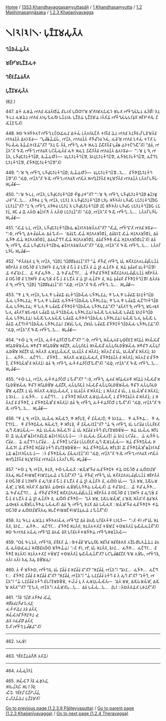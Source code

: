 
[Home](/) / [13S3 Khandhavaggasaṃyuttapāḷi](/tipitaka/13S3.md) / [1 Khandhasaṃyutta](/tipitaka/13S3/1.md) / [1.2 Majjhimapaṇṇāsaka](/tipitaka/13S3/1/1.2.md) / [1.2.3 Khajjanīyavagga](/tipitaka/13S3/1/1.2/1.2.3.md)

# 𑁧𑁇𑁨𑁇𑁩𑁇𑁧𑁦 𑀧𑀼𑀡𑁆𑀡𑀫𑀲𑀼𑀢𑁆𑀢

### 𑀔𑀦𑁆𑀥𑀲𑀁𑀬𑀼𑀢𑁆𑀢

### 𑀫𑀚𑁆𑀛𑀺𑀫𑀧𑀡𑁆𑀡𑀸𑀲𑀓

### 𑀔𑀚𑁆𑀚𑀦𑀻𑀬𑀯𑀕𑁆𑀕

### 𑀧𑀼𑀡𑁆𑀡𑀫𑀲𑀼𑀢𑁆𑀢

(82.)

447\. 𑀏𑀓𑀁 𑀲𑀫𑀬𑀁 𑀪𑀕𑀯𑀸 𑀲𑀸𑀯𑀢𑁆𑀣𑀺𑀬𑀁 𑀯𑀺𑀳𑀭𑀢𑀺 𑀧𑀼𑀩𑁆𑀩𑀸𑀭𑀸𑀫𑁂 𑀫𑀺𑀕𑀸𑀭𑀫𑀸𑀢𑀼𑀧𑀸𑀲𑀸𑀤𑁂 𑀫𑀳𑀢𑀸 𑀪𑀺𑀓𑁆𑀔𑀼𑀲𑀁𑀖𑁂𑀦 𑀲𑀤𑁆𑀥𑀺𑀁𑁇 𑀢𑁂𑀦 𑀔𑁄 𑀧𑀦 𑀲𑀫𑀬𑁂𑀦 𑀪𑀕𑀯𑀸 𑀢𑀤𑀳𑀼𑀧𑁄𑀲𑀣𑁂 𑀧𑀦𑁆𑀦𑀭𑀲𑁂 𑀧𑀼𑀡𑁆𑀡𑀸𑀬 𑀧𑀼𑀡𑁆𑀡𑀫𑀸𑀬 𑀭𑀢𑁆𑀢𑀺𑀬𑀸 𑀪𑀺𑀓𑁆𑀔𑀼𑀲𑀁𑀖𑀧𑀭𑀺𑀯𑀼𑀢𑁄 𑀅𑀚𑁆𑀛𑁄𑀓𑀸𑀲𑁂 𑀦𑀺𑀲𑀺𑀦𑁆𑀦𑁄 𑀳𑁄𑀢𑀺𑁇

448\. 𑀅𑀣 𑀔𑁄 𑀅𑀜𑁆𑀜𑀢𑀭𑁄 𑀪𑀺𑀓𑁆𑀔𑀼 𑀉𑀝𑁆𑀞𑀸𑀬𑀸𑀲𑀦𑀸 𑀏𑀓𑀁𑀲𑀁 𑀉𑀢𑁆𑀢𑀭𑀸𑀲𑀗𑁆𑀕𑀁 𑀓𑀭𑀺𑀢𑁆𑀯𑀸 𑀬𑁂𑀦 𑀪𑀕𑀯𑀸 𑀢𑁂𑀦𑀜𑁆𑀚𑀮𑀺𑀁 𑀧𑀡𑀸𑀫𑁂𑀢𑁆𑀯𑀸 𑀪𑀕𑀯𑀦𑁆𑀢𑀁 𑀏𑀢𑀤𑀯𑁄𑀘—  “𑀧𑀼𑀘𑁆𑀙𑁂𑀬𑁆𑀬𑀸𑀳𑀁, 𑀪𑀦𑁆𑀢𑁂, 𑀪𑀕𑀯𑀦𑁆𑀢𑀁 𑀓𑀺𑀜𑁆𑀘𑀺𑀤𑁂𑀯 𑀤𑁂𑀲𑀁, 𑀲𑀘𑁂 𑀫𑁂 𑀪𑀕𑀯𑀸 𑀑𑀓𑀸𑀲𑀁 𑀓𑀭𑁄𑀢𑀺 𑀧𑀜𑁆𑀳𑀲𑁆𑀲 𑀯𑁂𑀬𑁆𑀬𑀸𑀓𑀭𑀡𑀸𑀬𑀸”𑀢𑀺? “𑀢𑁂𑀦 𑀳𑀺 𑀢𑁆𑀯𑀁, 𑀪𑀺𑀓𑁆𑀔𑀼, 𑀲𑀓𑁂 𑀆𑀲𑀦𑁂 𑀦𑀺𑀲𑀻𑀤𑀺𑀢𑁆𑀯𑀸 𑀧𑀼𑀘𑁆𑀙 𑀬𑀤𑀸𑀓𑀗𑁆𑀔𑀲𑀻”𑀢𑀺𑁇 “𑀏𑀯𑀁, 𑀪𑀦𑁆𑀢𑁂”𑀢𑀺 𑀔𑁄 𑀲𑁄 𑀪𑀺𑀓𑁆𑀔𑀼 𑀪𑀕𑀯𑀢𑁄 𑀧𑀝𑀺𑀲𑁆𑀲𑀼𑀢𑁆𑀯𑀸 𑀲𑀓𑁂 𑀆𑀲𑀦𑁂 𑀦𑀺𑀲𑀻𑀤𑀺𑀢𑁆𑀯𑀸 𑀪𑀕𑀯𑀦𑁆𑀢𑀁 𑀏𑀢𑀤𑀯𑁄𑀘—  “𑀇𑀫𑁂 𑀦𑀼 𑀔𑁄, 𑀪𑀦𑁆𑀢𑁂, 𑀧𑀜𑁆𑀘𑀼𑀧𑀸𑀤𑀸𑀦𑀓𑁆𑀔𑀦𑁆𑀥𑀸, 𑀲𑁂𑀬𑁆𑀬𑀣𑀺𑀤𑀁—  𑀭𑀽𑀧𑀼𑀧𑀸𑀤𑀸𑀦𑀓𑁆𑀔𑀦𑁆𑀥𑁄, 𑀯𑁂𑀤𑀦𑀼𑀧𑀸𑀤𑀸𑀦𑀓𑁆𑀔𑀦𑁆𑀥𑁄, 𑀲𑀜𑁆𑀜𑀼𑀧𑀸𑀤𑀸𑀦𑀓𑁆𑀔𑀦𑁆𑀥𑁄, 𑀲𑀗𑁆𑀔𑀸𑀭𑀼𑀧𑀸𑀤𑀸𑀦𑀓𑁆𑀔𑀦𑁆𑀥𑁄, 𑀯𑀺𑀜𑁆𑀜𑀸𑀡𑀼𑀧𑀸𑀤𑀸𑀦𑀓𑁆𑀔𑀦𑁆𑀥𑁄”𑀢𑀺𑁇

449\. “𑀇𑀫𑁂 𑀔𑁄, 𑀪𑀺𑀓𑁆𑀔𑀼, 𑀧𑀜𑁆𑀘𑀼𑀧𑀸𑀤𑀸𑀦𑀓𑁆𑀔𑀦𑁆𑀥𑀸; 𑀲𑁂𑀬𑁆𑀬𑀣𑀺𑀤𑀁—  𑀭𑀽𑀧𑀼𑀧𑀸𑀤𑀸𑀦𑀓𑁆𑀔𑀦𑁆𑀥𑁄…𑀧𑁂…  𑀯𑀺𑀜𑁆𑀜𑀸𑀡𑀼𑀧𑀸𑀤𑀸𑀦𑀓𑁆𑀔𑀦𑁆𑀥𑁄”𑀢𑀺𑁇 “𑀲𑀸𑀥𑀼, 𑀪𑀦𑁆𑀢𑁂”𑀢𑀺 𑀔𑁄 𑀲𑁄 𑀪𑀺𑀓𑁆𑀔𑀼 𑀪𑀕𑀯𑀢𑁄 𑀪𑀸𑀲𑀺𑀢𑀁 𑀅𑀪𑀺𑀦𑀦𑁆𑀤𑀺𑀢𑁆𑀯𑀸 𑀅𑀦𑀼𑀫𑁄𑀤𑀺𑀢𑁆𑀯𑀸 𑀪𑀕𑀯𑀦𑁆𑀢𑀁 𑀉𑀢𑁆𑀢𑀭𑀺𑀁 𑀧𑀜𑁆𑀳𑀁 𑀅𑀧𑀼𑀘𑁆𑀙𑀺—

450\. “𑀇𑀫𑁂 𑀔𑁄 𑀧𑀦, 𑀪𑀦𑁆𑀢𑁂, 𑀧𑀜𑁆𑀘𑀼𑀧𑀸𑀤𑀸𑀦𑀓𑁆𑀔𑀦𑁆𑀥𑀸 𑀓𑀺𑀁𑀫𑀽𑀮𑀓𑀸”𑀢𑀺? “𑀇𑀫𑁂 𑀔𑁄, 𑀪𑀺𑀓𑁆𑀔𑀼, 𑀧𑀜𑁆𑀘𑀼𑀧𑀸𑀤𑀸𑀦𑀓𑁆𑀔𑀦𑁆𑀥𑀸 𑀙𑀦𑁆𑀤𑀫𑀽𑀮𑀓𑀸”𑀢𑀺…𑀧𑁂…  𑀢𑀜𑁆𑀜𑁂𑀯 𑀦𑀼 𑀔𑁄, 𑀪𑀦𑁆𑀢𑁂, 𑀉𑀧𑀸𑀤𑀸𑀦𑀁 𑀢𑁂 𑀧𑀜𑁆𑀘𑀼𑀧𑀸𑀤𑀸𑀦𑀓𑁆𑀔𑀦𑁆𑀥𑀸 𑀉𑀤𑀸𑀳𑀼 𑀅𑀜𑁆𑀜𑀢𑁆𑀭 𑀧𑀜𑁆𑀘𑀳𑀺 𑀉𑀧𑀸𑀤𑀸𑀦𑀓𑁆𑀔𑀦𑁆𑀥𑁂𑀳𑀺 𑀉𑀧𑀸𑀤𑀸𑀦𑀦𑁆”𑀢𑀺? “𑀦 𑀔𑁄, 𑀪𑀺𑀓𑁆𑀔𑀼, 𑀢𑀜𑁆𑀜𑁂𑀯 𑀉𑀧𑀸𑀤𑀸𑀦𑀁 𑀢𑁂 𑀧𑀜𑁆𑀘𑀼𑀧𑀸𑀤𑀸𑀦𑀓𑁆𑀔𑀦𑁆𑀥𑀸 𑀦𑀸𑀧𑀺 𑀅𑀜𑁆𑀜𑀢𑁆𑀭 𑀧𑀜𑁆𑀘𑀳𑀺 𑀉𑀧𑀸𑀤𑀸𑀦𑀓𑁆𑀔𑀦𑁆𑀥𑁂𑀳𑀺 𑀉𑀧𑀸𑀤𑀸𑀦𑀁, 𑀅𑀧𑀺 𑀘 𑀬𑁄 𑀢𑀢𑁆𑀣 𑀙𑀦𑁆𑀤𑀭𑀸𑀕𑁄 𑀢𑀁 𑀢𑀢𑁆𑀣 𑀉𑀧𑀸𑀤𑀸𑀦𑀦𑁆”𑀢𑀺𑁇 “𑀲𑀸𑀥𑀼, 𑀪𑀦𑁆𑀢𑁂”𑀢𑀺 𑀔𑁄 𑀲𑁄 𑀪𑀺𑀓𑁆𑀔𑀼…𑀧𑁂…  𑀉𑀢𑁆𑀢𑀭𑀺𑀁 𑀧𑀜𑁆𑀳𑀁 𑀅𑀧𑀼𑀘𑁆𑀙𑀺—

451\. “𑀲𑀺𑀬𑀸 𑀧𑀦, 𑀪𑀦𑁆𑀢𑁂, 𑀧𑀜𑁆𑀘𑀼𑀧𑀸𑀤𑀸𑀦𑀓𑁆𑀔𑀦𑁆𑀥𑁂𑀲𑀼 𑀙𑀦𑁆𑀤𑀭𑀸𑀕𑀯𑁂𑀫𑀢𑁆𑀢𑀢𑀸”𑀢𑀺? “𑀲𑀺𑀬𑀸, 𑀪𑀺𑀓𑁆𑀔𑀽”𑀢𑀺 𑀪𑀕𑀯𑀸 𑀅𑀯𑁄𑀘—  “𑀇𑀥, 𑀪𑀺𑀓𑁆𑀔𑀼, 𑀏𑀓𑀘𑁆𑀘𑀲𑁆𑀲 𑀏𑀯𑀁 𑀳𑁄𑀢𑀺—  ‘𑀏𑀯𑀁𑀭𑀽𑀧𑁄 𑀲𑀺𑀬𑀁 𑀅𑀦𑀸𑀕𑀢𑀫𑀤𑁆𑀥𑀸𑀦𑀁, 𑀏𑀯𑀁𑀯𑁂𑀤𑀦𑁄 𑀲𑀺𑀬𑀁 𑀅𑀦𑀸𑀕𑀢𑀫𑀤𑁆𑀥𑀸𑀦𑀁, 𑀏𑀯𑀁𑀲𑀜𑁆𑀜𑁄 𑀲𑀺𑀬𑀁 𑀅𑀦𑀸𑀕𑀢𑀫𑀤𑁆𑀥𑀸𑀦𑀁, 𑀏𑀯𑀁𑀲𑀗𑁆𑀔𑀸𑀭𑁄 𑀲𑀺𑀬𑀁 𑀅𑀦𑀸𑀕𑀢𑀫𑀤𑁆𑀥𑀸𑀦𑀁, 𑀏𑀯𑀁𑀯𑀺𑀜𑁆𑀜𑀸𑀡𑁄 𑀲𑀺𑀬𑀁 𑀅𑀦𑀸𑀕𑀢𑀫𑀤𑁆𑀥𑀸𑀦𑀦𑁆’𑀢𑀺𑁇 𑀏𑀯𑀁 𑀔𑁄, 𑀪𑀺𑀓𑁆𑀔𑀼, 𑀲𑀺𑀬𑀸 𑀧𑀜𑁆𑀘𑀼𑀧𑀸𑀤𑀸𑀦𑀓𑁆𑀔𑀦𑁆𑀥𑁂𑀲𑀼 𑀙𑀦𑁆𑀤𑀭𑀸𑀕𑀯𑁂𑀫𑀢𑁆𑀢𑀢𑀸”𑀢𑀺? “𑀲𑀸𑀥𑀼, 𑀪𑀦𑁆𑀢𑁂”𑀢𑀺 𑀔𑁄 𑀲𑁄 𑀪𑀺𑀓𑁆𑀔𑀼…𑀧𑁂…  𑀉𑀢𑁆𑀢𑀭𑀺𑀁 𑀧𑀜𑁆𑀳𑀁 𑀅𑀧𑀼𑀘𑁆𑀙𑀺—

452\. “𑀓𑀺𑀢𑁆𑀢𑀸𑀯𑀢𑀸 𑀦𑀼 𑀔𑁄, 𑀪𑀦𑁆𑀢𑁂, 𑀔𑀦𑁆𑀥𑀸𑀦𑀁 𑀔𑀦𑁆𑀥𑀸𑀥𑀺𑀯𑀘𑀦𑀦𑁆”𑀢𑀺? “𑀬𑀁 𑀓𑀺𑀜𑁆𑀘𑀺, 𑀪𑀺𑀓𑁆𑀔𑀼, 𑀭𑀽𑀧𑀁 𑀅𑀢𑀻𑀢𑀸𑀦𑀸𑀕𑀢𑀧𑀘𑁆𑀘𑀼𑀧𑁆𑀧𑀦𑁆𑀦𑀁 𑀅𑀚𑁆𑀛𑀢𑁆𑀢𑀁 𑀯𑀸 𑀩𑀳𑀺𑀤𑁆𑀥𑀸 𑀯𑀸 𑀑𑀍𑀆𑀭𑀺𑀓𑀁 𑀯𑀸 𑀲𑀼𑀔𑀼𑀫𑀁 𑀯𑀸 𑀳𑀻𑀦𑀁 𑀯𑀸 𑀧𑀡𑀻𑀢𑀁 𑀯𑀸 𑀬𑀁 𑀤𑀽𑀭𑁂 𑀲𑀦𑁆𑀢𑀺𑀓𑁂 𑀯𑀸, 𑀅𑀬𑀁 𑀯𑀼𑀘𑁆𑀘𑀢𑀺 𑀭𑀽𑀧𑀓𑁆𑀔𑀦𑁆𑀥𑁄𑁇 𑀬𑀸 𑀓𑀸𑀘𑀺 𑀯𑁂𑀤𑀦𑀸…  𑀬𑀸 𑀓𑀸𑀘𑀺 𑀲𑀜𑁆𑀜𑀸…  𑀬𑁂 𑀓𑁂𑀘𑀺 𑀲𑀗𑁆𑀔𑀸𑀭𑀸…  𑀬𑀁 𑀓𑀺𑀜𑁆𑀘𑀺 𑀯𑀺𑀜𑁆𑀜𑀸𑀡𑀁 𑀅𑀢𑀻𑀢𑀸𑀦𑀸𑀕𑀢𑀧𑀘𑁆𑀘𑀼𑀧𑁆𑀧𑀦𑁆𑀦𑀁 𑀅𑀚𑁆𑀛𑀢𑁆𑀢𑀁 𑀯𑀸 𑀩𑀳𑀺𑀤𑁆𑀥𑀸 𑀯𑀸 𑀑𑀍𑀆𑀭𑀺𑀓𑀁 𑀯𑀸 𑀲𑀼𑀔𑀼𑀫𑀁 𑀯𑀸 𑀳𑀻𑀦𑀁 𑀯𑀸 𑀧𑀡𑀻𑀢𑀁 𑀯𑀸 𑀬𑀁 𑀤𑀽𑀭𑁂 𑀲𑀦𑁆𑀢𑀺𑀓𑁂 𑀯𑀸, 𑀅𑀬𑀁 𑀯𑀼𑀘𑁆𑀘𑀢𑀺 𑀯𑀺𑀜𑁆𑀜𑀸𑀡𑀓𑁆𑀔𑀦𑁆𑀥𑁄𑁇 𑀏𑀢𑁆𑀢𑀸𑀯𑀢𑀸 𑀔𑁄, 𑀪𑀺𑀓𑁆𑀔𑀼, 𑀔𑀦𑁆𑀥𑀸𑀦𑀁 𑀔𑀦𑁆𑀥𑀸𑀥𑀺𑀯𑀘𑀦𑀦𑁆”𑀢𑀺𑁇 “𑀲𑀸𑀥𑀼, 𑀪𑀦𑁆𑀢𑁂”𑀢𑀺 𑀔𑁄 𑀲𑁄 𑀪𑀺𑀓𑁆𑀔𑀼…𑀧𑁂…  𑀅𑀧𑀼𑀘𑁆𑀙𑀺—

453\. “𑀓𑁄 𑀦𑀼 𑀔𑁄, 𑀪𑀦𑁆𑀢𑁂, 𑀳𑁂𑀢𑀼 𑀓𑁄 𑀧𑀘𑁆𑀘𑀬𑁄 𑀭𑀽𑀧𑀓𑁆𑀔𑀦𑁆𑀥𑀲𑁆𑀲 𑀧𑀜𑁆𑀜𑀸𑀧𑀦𑀸𑀬; 𑀓𑁄 𑀳𑁂𑀢𑀼 𑀓𑁄 𑀧𑀘𑁆𑀘𑀬𑁄 𑀯𑁂𑀤𑀦𑀸𑀓𑁆𑀔𑀦𑁆𑀥𑀲𑁆𑀲 𑀧𑀜𑁆𑀜𑀸𑀧𑀦𑀸𑀬; 𑀓𑁄 𑀳𑁂𑀢𑀼 𑀓𑁄 𑀧𑀘𑁆𑀘𑀬𑁄 𑀲𑀜𑁆𑀜𑀸𑀓𑁆𑀔𑀦𑁆𑀥𑀲𑁆𑀲 𑀧𑀜𑁆𑀜𑀸𑀧𑀦𑀸𑀬; 𑀓𑁄 𑀳𑁂𑀢𑀼 𑀓𑁄 𑀧𑀘𑁆𑀘𑀬𑁄 𑀲𑀗𑁆𑀔𑀸𑀭𑀓𑁆𑀔𑀦𑁆𑀥𑀲𑁆𑀲 𑀧𑀜𑁆𑀜𑀸𑀧𑀦𑀸𑀬; 𑀓𑁄 𑀳𑁂𑀢𑀼 𑀓𑁄 𑀧𑀘𑁆𑀘𑀬𑁄 𑀯𑀺𑀜𑁆𑀜𑀸𑀡𑀓𑁆𑀔𑀦𑁆𑀥𑀲𑁆𑀲 𑀧𑀜𑁆𑀜𑀸𑀧𑀦𑀸𑀬𑀸”𑀢𑀺? “𑀘𑀢𑁆𑀢𑀸𑀭𑁄 𑀔𑁄, 𑀪𑀺𑀓𑁆𑀔𑀼, 𑀫𑀳𑀸𑀪𑀽𑀢𑀸 𑀳𑁂𑀢𑀼, 𑀘𑀢𑁆𑀢𑀸𑀭𑁄 𑀫𑀳𑀸𑀪𑀽𑀢𑀸 𑀧𑀘𑁆𑀘𑀬𑁄 𑀭𑀽𑀧𑀓𑁆𑀔𑀦𑁆𑀥𑀲𑁆𑀲 𑀧𑀜𑁆𑀜𑀸𑀧𑀦𑀸𑀬𑁇 𑀨𑀲𑁆𑀲𑁄 𑀳𑁂𑀢𑀼 𑀨𑀲𑁆𑀲𑁄 𑀧𑀘𑁆𑀘𑀬𑁄 𑀯𑁂𑀤𑀦𑀸𑀓𑁆𑀔𑀦𑁆𑀥𑀲𑁆𑀲 𑀧𑀜𑁆𑀜𑀸𑀧𑀦𑀸𑀬𑁇 𑀨𑀲𑁆𑀲𑁄 𑀳𑁂𑀢𑀼 𑀨𑀲𑁆𑀲𑁄 𑀧𑀘𑁆𑀘𑀬𑁄 𑀲𑀜𑁆𑀜𑀸𑀓𑁆𑀔𑀦𑁆𑀥𑀲𑁆𑀲 𑀧𑀜𑁆𑀜𑀸𑀧𑀦𑀸𑀬𑁇 𑀨𑀲𑁆𑀲𑁄 𑀳𑁂𑀢𑀼, 𑀨𑀲𑁆𑀲𑁄 𑀧𑀘𑁆𑀘𑀬𑁄 𑀲𑀗𑁆𑀔𑀸𑀭𑀓𑁆𑀔𑀦𑁆𑀥𑀲𑁆𑀲 𑀧𑀜𑁆𑀜𑀸𑀧𑀦𑀸𑀬𑁇 𑀦𑀸𑀫𑀭𑀽𑀧𑀁 𑀳𑁂𑀢𑀼, 𑀦𑀸𑀫𑀭𑀽𑀧𑀁 𑀧𑀘𑁆𑀘𑀬𑁄 𑀯𑀺𑀜𑁆𑀜𑀸𑀡𑀓𑁆𑀔𑀦𑁆𑀥𑀲𑁆𑀲 𑀧𑀜𑁆𑀜𑀸𑀧𑀦𑀸𑀬𑀸”𑀢𑀺𑁇 “𑀲𑀸𑀥𑀼, 𑀪𑀦𑁆𑀢𑁂”𑀢𑀺 𑀔𑁄 𑀲𑁄 𑀪𑀺𑀓𑁆𑀔𑀼…𑀧𑁂…  𑀅𑀧𑀼𑀘𑁆𑀙𑀺—

454\. “𑀓𑀣𑀁 𑀦𑀼 𑀔𑁄, 𑀪𑀦𑁆𑀢𑁂, 𑀲𑀓𑁆𑀓𑀸𑀬𑀤𑀺𑀝𑁆𑀞𑀺 𑀳𑁄𑀢𑀻”𑀢𑀺? “𑀇𑀥, 𑀪𑀺𑀓𑁆𑀔𑀼, 𑀅𑀲𑁆𑀲𑀼𑀢𑀯𑀸 𑀧𑀼𑀣𑀼𑀚𑁆𑀚𑀦𑁄 𑀅𑀭𑀺𑀬𑀸𑀦𑀁 𑀅𑀤𑀲𑁆𑀲𑀸𑀯𑀻 𑀅𑀭𑀺𑀬𑀥𑀫𑁆𑀫𑀲𑁆𑀲 𑀅𑀓𑁄𑀯𑀺𑀤𑁄 𑀅𑀭𑀺𑀬𑀥𑀫𑁆𑀫𑁂 𑀅𑀯𑀺𑀦𑀻𑀢𑁄, 𑀲𑀧𑁆𑀧𑀼𑀭𑀺𑀲𑀸𑀦𑀁 𑀅𑀤𑀲𑁆𑀲𑀸𑀯𑀻 𑀲𑀧𑁆𑀧𑀼𑀭𑀺𑀲𑀥𑀫𑁆𑀫𑀲𑁆𑀲 𑀅𑀓𑁄𑀯𑀺𑀤𑁄 𑀲𑀧𑁆𑀧𑀼𑀭𑀺𑀲𑀥𑀫𑁆𑀫𑁂 𑀅𑀯𑀺𑀦𑀻𑀢𑁄 𑀭𑀽𑀧𑀁 𑀅𑀢𑁆𑀢𑀢𑁄 𑀲𑀫𑀦𑀼𑀧𑀲𑁆𑀲𑀢𑀺, 𑀭𑀽𑀧𑀯𑀦𑁆𑀢𑀁 𑀯𑀸 𑀅𑀢𑁆𑀢𑀸𑀦𑀁; 𑀅𑀢𑁆𑀢𑀦𑀺 𑀯𑀸 𑀭𑀽𑀧𑀁, 𑀭𑀽𑀧𑀲𑁆𑀫𑀺𑀁 𑀯𑀸 𑀅𑀢𑁆𑀢𑀸𑀦𑀁; 𑀯𑁂𑀤𑀦𑀁…  𑀲𑀜𑁆𑀜𑀁…  𑀲𑀗𑁆𑀔𑀸𑀭𑁂…  𑀯𑀺𑀜𑁆𑀜𑀸𑀡𑀁…  𑀅𑀢𑁆𑀢𑀢𑁄 𑀲𑀫𑀦𑀼𑀧𑀲𑁆𑀲𑀢𑀺, 𑀯𑀺𑀜𑁆𑀜𑀸𑀡𑀯𑀦𑁆𑀢𑀁 𑀯𑀸 𑀅𑀢𑁆𑀢𑀸𑀦𑀁; 𑀅𑀢𑁆𑀢𑀦𑀺 𑀯𑀸 𑀯𑀺𑀜𑁆𑀜𑀸𑀡𑀁, 𑀯𑀺𑀜𑁆𑀜𑀸𑀡𑀲𑁆𑀫𑀺𑀁 𑀯𑀸 𑀅𑀢𑁆𑀢𑀸𑀦𑀁𑁇 𑀏𑀯𑀁 𑀔𑁄, 𑀪𑀺𑀓𑁆𑀔𑀼, 𑀲𑀓𑁆𑀓𑀸𑀬𑀤𑀺𑀝𑁆𑀞𑀺 𑀳𑁄𑀢𑀻”𑀢𑀺𑁇 “𑀲𑀸𑀥𑀼, 𑀪𑀦𑁆𑀢𑁂”𑀢𑀺 𑀔𑁄 𑀲𑁄 𑀪𑀺𑀓𑁆𑀔𑀼…𑀧𑁂…  𑀅𑀧𑀼𑀘𑁆𑀙𑀺—

455\. “𑀓𑀣𑀁 𑀧𑀦, 𑀪𑀦𑁆𑀢𑁂, 𑀲𑀓𑁆𑀓𑀸𑀬𑀤𑀺𑀝𑁆𑀞𑀺 𑀦 𑀳𑁄𑀢𑀻”𑀢𑀺? “𑀇𑀥, 𑀪𑀺𑀓𑁆𑀔𑀼, 𑀲𑀼𑀢𑀯𑀸 𑀅𑀭𑀺𑀬𑀲𑀸𑀯𑀓𑁄 𑀅𑀭𑀺𑀬𑀸𑀦𑀁 𑀤𑀲𑁆𑀲𑀸𑀯𑀻 𑀅𑀭𑀺𑀬𑀥𑀫𑁆𑀫𑀲𑁆𑀲 𑀓𑁄𑀯𑀺𑀤𑁄 𑀅𑀭𑀺𑀬𑀥𑀫𑁆𑀫𑁂 𑀲𑀼𑀯𑀺𑀦𑀻𑀢𑁄, 𑀲𑀧𑁆𑀧𑀼𑀭𑀺𑀲𑀸𑀦𑀁 𑀤𑀲𑁆𑀲𑀸𑀯𑀻 𑀲𑀧𑁆𑀧𑀼𑀭𑀺𑀲𑀥𑀫𑁆𑀫𑀲𑁆𑀲 𑀓𑁄𑀯𑀺𑀤𑁄 𑀲𑀧𑁆𑀧𑀼𑀭𑀺𑀲𑀥𑀫𑁆𑀫𑁂 𑀲𑀼𑀯𑀺𑀦𑀻𑀢𑁄 𑀦 𑀭𑀽𑀧𑀁 𑀅𑀢𑁆𑀢𑀢𑁄 𑀲𑀫𑀦𑀼𑀧𑀲𑁆𑀲𑀢𑀺, 𑀦 𑀭𑀽𑀧𑀯𑀦𑁆𑀢𑀁 𑀯𑀸 𑀅𑀢𑁆𑀢𑀸𑀦𑀁; 𑀦 𑀅𑀢𑁆𑀢𑀦𑀺 𑀯𑀸 𑀭𑀽𑀧𑀁, 𑀦 𑀭𑀽𑀧𑀲𑁆𑀫𑀺𑀁 𑀯𑀸 𑀅𑀢𑁆𑀢𑀸𑀦𑀁; 𑀦 𑀯𑁂𑀤𑀦𑀁…  𑀦 𑀲𑀜𑁆𑀜𑀁…  𑀦 𑀲𑀗𑁆𑀔𑀸𑀭𑁂…  𑀦 𑀯𑀺𑀜𑁆𑀜𑀸𑀡𑀁 𑀅𑀢𑁆𑀢𑀢𑁄 𑀲𑀫𑀦𑀼𑀧𑀲𑁆𑀲𑀢𑀺, 𑀦 𑀯𑀺𑀜𑁆𑀜𑀸𑀡𑀯𑀦𑁆𑀢𑀁 𑀯𑀸 𑀅𑀢𑁆𑀢𑀸𑀦𑀁; 𑀦 𑀅𑀢𑁆𑀢𑀦𑀺 𑀯𑀸 𑀯𑀺𑀜𑁆𑀜𑀸𑀡𑀁, 𑀦 𑀯𑀺𑀜𑁆𑀜𑀸𑀡𑀲𑁆𑀫𑀺𑀁 𑀯𑀸 𑀅𑀢𑁆𑀢𑀸𑀦𑀁𑁇 𑀏𑀯𑀁 𑀔𑁄, 𑀪𑀺𑀓𑁆𑀔𑀼, 𑀲𑀓𑁆𑀓𑀸𑀬𑀤𑀺𑀝𑁆𑀞𑀺 𑀦 𑀳𑁄𑀢𑀻”𑀢𑀺𑁇 “𑀲𑀸𑀥𑀼, 𑀪𑀦𑁆𑀢𑁂”𑀢𑀺 𑀔𑁄 𑀲𑁄 𑀪𑀺𑀓𑁆𑀔𑀼…𑀧𑁂…  𑀅𑀧𑀼𑀘𑁆𑀙𑀺—

456\. “𑀓𑁄 𑀦𑀼 𑀔𑁄, 𑀪𑀦𑁆𑀢𑁂, 𑀭𑀽𑀧𑀲𑁆𑀲 𑀅𑀲𑁆𑀲𑀸𑀤𑁄, 𑀓𑁄 𑀆𑀤𑀻𑀦𑀯𑁄, 𑀓𑀺𑀁 𑀦𑀺𑀲𑁆𑀲𑀭𑀡𑀁; 𑀓𑁄 𑀯𑁂𑀤𑀦𑀸𑀬…  𑀓𑁄 𑀲𑀜𑁆𑀜𑀸𑀬…  𑀓𑁄 𑀲𑀗𑁆𑀔𑀸𑀭𑀸𑀦𑀁…  𑀓𑁄 𑀯𑀺𑀜𑁆𑀜𑀸𑀡𑀲𑁆𑀲 𑀅𑀲𑁆𑀲𑀸𑀤𑁄, 𑀓𑁄 𑀆𑀤𑀻𑀦𑀯𑁄, 𑀓𑀺𑀁 𑀦𑀺𑀲𑁆𑀲𑀭𑀡𑀦𑁆”𑀢𑀺? “𑀬𑀁 𑀔𑁄, 𑀪𑀺𑀓𑁆𑀔𑀼, 𑀭𑀽𑀧𑀁 𑀧𑀝𑀺𑀘𑁆𑀘 𑀉𑀧𑁆𑀧𑀚𑁆𑀚𑀢𑀺 𑀲𑀼𑀔𑀁 𑀲𑁄𑀫𑀦𑀲𑁆𑀲𑀁—  𑀅𑀬𑀁 𑀭𑀽𑀧𑀲𑁆𑀲 𑀅𑀲𑁆𑀲𑀸𑀤𑁄𑁇 𑀬𑀁 𑀭𑀽𑀧𑀁 𑀅𑀦𑀺𑀘𑁆𑀘𑀁 𑀤𑀼𑀓𑁆𑀔𑀁 𑀯𑀺𑀧𑀭𑀺𑀡𑀸𑀫𑀥𑀫𑁆𑀫𑀁—  𑀅𑀬𑀁 𑀭𑀽𑀧𑀲𑁆𑀲 𑀆𑀤𑀻𑀦𑀯𑁄𑁇 𑀬𑁄 𑀭𑀽𑀧𑀲𑁆𑀫𑀺𑀁 𑀙𑀦𑁆𑀤𑀭𑀸𑀕𑀯𑀺𑀦𑀬𑁄 𑀙𑀦𑁆𑀤𑀭𑀸𑀕𑀧𑁆𑀧𑀳𑀸𑀦𑀁—  𑀇𑀤𑀁 𑀭𑀽𑀧𑀲𑁆𑀲 𑀦𑀺𑀲𑁆𑀲𑀭𑀡𑀁𑁇 𑀬𑀁 𑀯𑁂𑀤𑀦𑀁 𑀧𑀝𑀺𑀘𑁆𑀘…  𑀬𑀁 𑀲𑀜𑁆𑀜𑀁 𑀧𑀝𑀺𑀘𑁆𑀘…  𑀬𑁂 𑀲𑀗𑁆𑀔𑀸𑀭𑁂 𑀧𑀝𑀺𑀘𑁆𑀘…  𑀬𑀁 𑀯𑀺𑀜𑁆𑀜𑀸𑀡𑀁 𑀧𑀝𑀺𑀘𑁆𑀘 𑀉𑀧𑁆𑀧𑀚𑁆𑀚𑀢𑀺 𑀲𑀼𑀔𑀁 𑀲𑁄𑀫𑀦𑀲𑁆𑀲𑀁—  𑀅𑀬𑀁 𑀯𑀺𑀜𑁆𑀜𑀸𑀡𑀲𑁆𑀲 𑀅𑀲𑁆𑀲𑀸𑀤𑁄𑁇 𑀬𑀁 𑀯𑀺𑀜𑁆𑀜𑀸𑀡𑀁 𑀅𑀦𑀺𑀘𑁆𑀘𑀁 𑀤𑀼𑀓𑁆𑀔𑀁 𑀯𑀺𑀧𑀭𑀺𑀡𑀸𑀫𑀥𑀫𑁆𑀫𑀁—  𑀅𑀬𑀁 𑀯𑀺𑀜𑁆𑀜𑀸𑀡𑀲𑁆𑀲 𑀆𑀤𑀻𑀦𑀯𑁄𑁇 𑀬𑁄 𑀯𑀺𑀜𑁆𑀜𑀸𑀡𑀲𑁆𑀫𑀺𑀁 𑀙𑀦𑁆𑀤𑀭𑀸𑀕𑀯𑀺𑀦𑀬𑁄 𑀙𑀦𑁆𑀤𑀭𑀸𑀕𑀧𑁆𑀧𑀳𑀸𑀦𑀁—  𑀇𑀤𑀁 𑀯𑀺𑀜𑁆𑀜𑀸𑀡𑀲𑁆𑀲 𑀦𑀺𑀲𑁆𑀲𑀭𑀡𑀦𑁆”𑀢𑀺𑁇 “𑀲𑀸𑀥𑀼, 𑀪𑀦𑁆𑀢𑁂”𑀢𑀺 𑀔𑁄 𑀲𑁄 𑀪𑀺𑀓𑁆𑀔𑀼 𑀪𑀕𑀯𑀢𑁄 𑀪𑀸𑀲𑀺𑀢𑀁 𑀅𑀪𑀺𑀦𑀦𑁆𑀤𑀺𑀢𑁆𑀯𑀸 𑀅𑀦𑀼𑀫𑁄𑀤𑀺𑀢𑁆𑀯𑀸 𑀪𑀕𑀯𑀦𑁆𑀢𑀁 𑀉𑀢𑁆𑀢𑀭𑀺𑀁 𑀧𑀜𑁆𑀳𑀁 𑀅𑀧𑀼𑀘𑁆𑀙𑀺—

457\. “𑀓𑀣𑀁 𑀦𑀼 𑀔𑁄, 𑀪𑀦𑁆𑀢𑁂, 𑀚𑀸𑀦𑀢𑁄, 𑀓𑀣𑀁 𑀧𑀲𑁆𑀲𑀢𑁄 𑀇𑀫𑀲𑁆𑀫𑀺𑀜𑁆𑀘 𑀲𑀯𑀺𑀜𑁆𑀜𑀸𑀡𑀓𑁂 𑀓𑀸𑀬𑁂 𑀩𑀳𑀺𑀤𑁆𑀥𑀸 𑀘 𑀲𑀩𑁆𑀩𑀦𑀺𑀫𑀺𑀢𑁆𑀢𑁂𑀲𑀼 𑀅𑀳𑀗𑁆𑀓𑀸𑀭𑀫𑀫𑀗𑁆𑀓𑀸𑀭𑀫𑀸𑀦𑀸𑀦𑀼𑀲𑀬𑀸 𑀦 𑀳𑁄𑀦𑁆𑀢𑀻”𑀢𑀺? “𑀬𑀁 𑀓𑀺𑀜𑁆𑀘𑀺, 𑀪𑀺𑀓𑁆𑀔𑀼, 𑀭𑀽𑀧𑀁 𑀅𑀢𑀻𑀢𑀸𑀦𑀸𑀕𑀢𑀧𑀘𑁆𑀘𑀼𑀧𑁆𑀧𑀦𑁆𑀦𑀁 𑀅𑀚𑁆𑀛𑀢𑁆𑀢𑀁 𑀯𑀸 𑀩𑀳𑀺𑀤𑁆𑀥𑀸 𑀯𑀸 𑀑𑀍𑀆𑀭𑀺𑀓𑀁 𑀯𑀸 𑀲𑀼𑀔𑀼𑀫𑀁 𑀯𑀸 𑀳𑀻𑀦𑀁 𑀯𑀸 𑀧𑀡𑀻𑀢𑀁 𑀯𑀸 𑀬𑀁 𑀤𑀽𑀭𑁂 𑀲𑀦𑁆𑀢𑀺𑀓𑁂 𑀯𑀸, 𑀲𑀩𑁆𑀩𑀁 𑀭𑀽𑀧𑀁—  ‘𑀦𑁂𑀢𑀁 𑀫𑀫, 𑀦𑁂𑀲𑁄𑀳𑀫𑀲𑁆𑀫𑀺, 𑀦 𑀫𑁂𑀲𑁄 𑀅𑀢𑁆𑀢𑀸’𑀢𑀺 𑀏𑀯𑀫𑁂𑀢𑀁 𑀬𑀣𑀸𑀪𑀽𑀢𑀁 𑀲𑀫𑁆𑀫𑀧𑁆𑀧𑀜𑁆𑀜𑀸𑀬 𑀧𑀲𑁆𑀲𑀢𑀺𑁇 𑀬𑀸 𑀓𑀸𑀘𑀺 𑀯𑁂𑀤𑀦𑀸…  𑀬𑀸 𑀓𑀸𑀘𑀺 𑀲𑀜𑁆𑀜𑀸…  𑀬𑁂 𑀓𑁂𑀘𑀺 𑀲𑀗𑁆𑀔𑀸𑀭𑀸…  𑀬𑀁 𑀓𑀺𑀜𑁆𑀘𑀺 𑀯𑀺𑀜𑁆𑀜𑀸𑀡𑀁 𑀅𑀢𑀻𑀢𑀸𑀦𑀸𑀕𑀢𑀧𑀘𑁆𑀘𑀼𑀧𑁆𑀧𑀦𑁆𑀦𑀁 𑀅𑀚𑁆𑀛𑀢𑁆𑀢𑀁 𑀯𑀸 𑀩𑀳𑀺𑀤𑁆𑀥𑀸 𑀯𑀸 𑀑𑀍𑀆𑀭𑀺𑀓𑀁 𑀯𑀸 𑀲𑀼𑀔𑀼𑀫𑀁 𑀯𑀸 𑀳𑀻𑀦𑀁 𑀯𑀸 𑀧𑀡𑀻𑀢𑀁 𑀯𑀸 𑀬𑀁 𑀤𑀽𑀭𑁂 𑀲𑀦𑁆𑀢𑀺𑀓𑁂 𑀯𑀸, 𑀲𑀩𑁆𑀩𑀁 𑀯𑀺𑀜𑁆𑀜𑀸𑀡𑀁—  ‘𑀦𑁂𑀢𑀁 𑀫𑀫, 𑀦𑁂𑀲𑁄𑀳𑀫𑀲𑁆𑀫𑀺, 𑀦 𑀫𑁂𑀲𑁄 𑀅𑀢𑁆𑀢𑀸’𑀢𑀺 𑀏𑀯𑀫𑁂𑀢𑀁 𑀬𑀣𑀸𑀪𑀽𑀢𑀁 𑀲𑀫𑁆𑀫𑀧𑁆𑀧𑀜𑁆𑀜𑀸𑀬 𑀧𑀲𑁆𑀲𑀢𑀺𑁇 𑀏𑀯𑀁 𑀔𑁄, 𑀪𑀺𑀓𑁆𑀔𑀼, 𑀚𑀸𑀦𑀢𑁄 𑀏𑀯𑀁 𑀧𑀲𑁆𑀲𑀢𑁄 𑀇𑀫𑀲𑁆𑀫𑀺𑀜𑁆𑀘 𑀲𑀯𑀺𑀜𑁆𑀜𑀸𑀡𑀓𑁂 𑀓𑀸𑀬𑁂 𑀩𑀳𑀺𑀤𑁆𑀥𑀸 𑀘 𑀲𑀩𑁆𑀩𑀦𑀺𑀫𑀺𑀢𑁆𑀢𑁂𑀲𑀼 𑀅𑀳𑀗𑁆𑀓𑀸𑀭𑀫𑀫𑀗𑁆𑀓𑀸𑀭𑀫𑀸𑀦𑀸𑀦𑀼𑀲𑀬𑀸 𑀦 𑀳𑁄𑀦𑁆𑀢𑀻”𑀢𑀺𑁇

458\. 𑀢𑁂𑀦 𑀔𑁄 𑀧𑀦 𑀲𑀫𑀬𑁂𑀦 𑀅𑀜𑁆𑀜𑀢𑀭𑀲𑁆𑀲 𑀪𑀺𑀓𑁆𑀔𑀼𑀦𑁄 𑀏𑀯𑀁 𑀘𑁂𑀢𑀲𑁄 𑀧𑀭𑀺𑀯𑀺𑀢𑀓𑁆𑀓𑁄 𑀉𑀤𑀧𑀸𑀤𑀺—  “𑀇𑀢𑀺 𑀓𑀺𑀭 𑀪𑁄 𑀭𑀽𑀧𑀁 𑀅𑀦𑀢𑁆𑀢𑀸, 𑀯𑁂𑀤𑀦𑀸…  𑀲𑀜𑁆𑀜𑀸…  𑀲𑀗𑁆𑀔𑀸𑀭𑀸…  𑀯𑀺𑀜𑁆𑀜𑀸𑀡𑀁 𑀅𑀦𑀢𑁆𑀢𑀸; 𑀅𑀦𑀢𑁆𑀢𑀓𑀢𑀸𑀦𑀺 𑀓𑀫𑁆𑀫𑀸𑀦𑀺 𑀓𑀣𑀫𑀢𑁆𑀢𑀸𑀦𑀁 𑀨𑀼𑀲𑀺𑀲𑁆𑀲𑀦𑁆𑀢𑀻”𑀢𑀺𑁇 𑀅𑀣 𑀔𑁄 𑀪𑀕𑀯𑀸 𑀢𑀲𑁆𑀲 𑀪𑀺𑀓𑁆𑀔𑀼𑀦𑁄 𑀘𑁂𑀢𑀲𑀸 𑀘𑁂𑀢𑁄 𑀧𑀭𑀺𑀯𑀺𑀢𑀓𑁆𑀓𑀫𑀜𑁆𑀜𑀸𑀬 𑀪𑀺𑀓𑁆𑀔𑀽 𑀆𑀫𑀦𑁆𑀢𑁂𑀲𑀺—

459\. “𑀞𑀸𑀦𑀁 𑀔𑁄 𑀧𑀦𑁂𑀢𑀁, 𑀪𑀺𑀓𑁆𑀔𑀯𑁂, 𑀯𑀺𑀚𑁆𑀚𑀢𑀺 𑀬𑀁 𑀇𑀥𑁂𑀓𑀘𑁆𑀘𑁄 𑀫𑁄𑀖𑀧𑀼𑀭𑀺𑀲𑁄 𑀅𑀯𑀺𑀤𑁆𑀯𑀸 𑀅𑀯𑀺𑀚𑁆𑀚𑀸𑀕𑀢𑁄 𑀢𑀡𑁆𑀳𑀸𑀥𑀺𑀧𑀢𑁂𑀬𑁆𑀬𑁂𑀦 𑀘𑁂𑀢𑀲𑀸 𑀲𑀢𑁆𑀣𑀼𑀲𑀸𑀲𑀦𑀁 𑀅𑀢𑀺𑀥𑀸𑀯𑀺𑀢𑀩𑁆𑀩𑀁 𑀫𑀜𑁆𑀜𑁂𑀬𑁆𑀬𑁇 ‘𑀇𑀢𑀺 𑀓𑀺𑀭, 𑀪𑁄, 𑀭𑀽𑀧𑀁 𑀅𑀦𑀢𑁆𑀢𑀸, 𑀯𑁂𑀤𑀦𑀸…  𑀲𑀜𑁆𑀜𑀸…  𑀲𑀗𑁆𑀔𑀸𑀭𑀸…  𑀯𑀺𑀜𑁆𑀜𑀸𑀡𑀁 𑀅𑀦𑀢𑁆𑀢𑀸𑁇 𑀅𑀦𑀢𑁆𑀢𑀓𑀢𑀸𑀦𑀺 𑀓𑀫𑁆𑀫𑀸𑀦𑀺 𑀓𑀣𑀫𑀢𑁆𑀢𑀸𑀦𑀁 𑀨𑀼𑀲𑀺𑀲𑁆𑀲𑀦𑁆𑀢𑀻’𑀢𑀺? 𑀧𑀝𑀺𑀧𑀼𑀘𑁆𑀙𑀸𑀯𑀺𑀦𑀻𑀢𑀸 𑀔𑁄 𑀫𑁂 𑀢𑀼𑀫𑁆𑀳𑁂, 𑀪𑀺𑀓𑁆𑀔𑀯𑁂, 𑀢𑀢𑁆𑀭 𑀢𑀢𑁆𑀭 𑀢𑁂𑀲𑀼 𑀢𑁂𑀲𑀼 𑀥𑀫𑁆𑀫𑁂𑀲𑀼𑁇

460\. 𑀢𑀁 𑀓𑀺𑀁 𑀫𑀜𑁆𑀜𑀣, 𑀪𑀺𑀓𑁆𑀔𑀯𑁂, 𑀭𑀽𑀧𑀁 𑀦𑀺𑀘𑁆𑀘𑀁 𑀯𑀸 𑀅𑀦𑀺𑀘𑁆𑀘𑀁 𑀯𑀸”𑀢𑀺? “𑀅𑀦𑀺𑀘𑁆𑀘𑀁, 𑀪𑀦𑁆𑀢𑁂”𑁇 “𑀯𑁂𑀤𑀦𑀸…  𑀲𑀜𑁆𑀜𑀸…  𑀲𑀗𑁆𑀔𑀸𑀭𑀸…  𑀯𑀺𑀜𑁆𑀜𑀸𑀡𑀁 𑀦𑀺𑀘𑁆𑀘𑀁 𑀯𑀸 𑀅𑀦𑀺𑀘𑁆𑀘𑀁 𑀯𑀸”𑀢𑀺? “𑀅𑀦𑀺𑀘𑁆𑀘𑀁, 𑀪𑀦𑁆𑀢𑁂”𑁇 “𑀬𑀁 𑀧𑀦𑀸𑀦𑀺𑀘𑁆𑀘𑀁 𑀤𑀼𑀓𑁆𑀔𑀁 𑀯𑀸 𑀢𑀁 𑀲𑀼𑀔𑀁 𑀯𑀸”𑀢𑀺? “𑀤𑀼𑀓𑁆𑀔𑀁, 𑀪𑀦𑁆𑀢𑁂”𑁇 “𑀬𑀁 𑀧𑀦𑀸𑀦𑀺𑀘𑁆𑀘𑀁 𑀤𑀼𑀓𑁆𑀔𑀁 𑀯𑀺𑀧𑀭𑀺𑀡𑀸𑀫𑀥𑀫𑁆𑀫𑀁, 𑀓𑀮𑁆𑀮𑀁 𑀦𑀼 𑀢𑀁 𑀲𑀫𑀦𑀼𑀧𑀲𑁆𑀲𑀺𑀢𑀼𑀁—  ‘𑀏𑀢𑀁 𑀫𑀫, 𑀏𑀲𑁄𑀳𑀫𑀲𑁆𑀫𑀺, 𑀏𑀲𑁄 𑀫𑁂 𑀅𑀢𑁆𑀢𑀸’”𑀢𑀺? “𑀦𑁄 𑀳𑁂𑀢𑀁, 𑀪𑀦𑁆𑀢𑁂”𑁇 𑀢𑀲𑁆𑀫𑀸𑀢𑀺𑀳…𑀧𑁂…  𑀏𑀯𑀁 𑀧𑀲𑁆𑀲𑀁…𑀧𑁂…  𑀦𑀸𑀧𑀭𑀁 𑀇𑀢𑁆𑀣𑀢𑁆𑀢𑀸𑀬𑀸𑀢𑀺 𑀧𑀚𑀸𑀦𑀸𑀢𑀻”𑀢𑀺𑁇

461\. _“𑀤𑁆𑀯𑁂 𑀔𑀦𑁆𑀥𑀸 𑀢𑀜𑁆𑀜𑁂𑀯 𑀲𑀺𑀬𑀁,_  
_𑀅𑀥𑀺𑀯𑀘𑀦𑀜𑁆𑀘 𑀳𑁂𑀢𑀼𑀦𑀸;_  
_𑀲𑀓𑁆𑀓𑀸𑀬𑁂𑀦 𑀤𑀼𑀯𑁂 𑀯𑀼𑀢𑁆𑀢𑀸,_  
_𑀅𑀲𑁆𑀲𑀸𑀤𑀯𑀺𑀜𑁆𑀜𑀸𑀡𑀓𑁂𑀦 𑀘;_  
_𑀏𑀢𑁂 𑀤𑀲𑀯𑀺𑀥𑀸 𑀯𑀼𑀢𑁆𑀢𑀸,_  
_𑀳𑁄𑀢𑀺 𑀪𑀺𑀓𑁆𑀔𑀼 𑀧𑀼𑀘𑁆𑀙𑀸𑀬𑀸”𑀢𑀺𑁇_  


---

462\. 𑀤𑀲𑀫𑀁𑁇



---

463\. 𑀔𑀚𑁆𑀚𑀦𑀻𑀬𑀯𑀕𑁆𑀕𑁄 𑀢𑀢𑀺𑀬𑁄𑁇



---

464\. 𑀢𑀲𑁆𑀲𑀼𑀤𑁆𑀤𑀸𑀦𑀁



465\. _𑀅𑀲𑁆𑀲𑀸𑀤𑁄 𑀤𑁆𑀯𑁂 𑀲𑀫𑀼𑀤𑀬𑀸,_  
_𑀅𑀭𑀳𑀦𑁆𑀢𑁂𑀳𑀺 𑀅𑀧𑀭𑁂 𑀤𑁆𑀯𑁂;_  
_𑀲𑀻𑀳𑁄 𑀔𑀚𑁆𑀚𑀦𑀻 𑀧𑀺𑀡𑁆𑀟𑁄𑀮𑁆𑀬𑀁,_  
_𑀧𑀸𑀮𑀺𑀮𑁂𑀬𑁆𑀬𑁂𑀦 𑀧𑀼𑀡𑁆𑀡𑀫𑀸𑀢𑀺𑁇_  


[Go to previous page (1.2.3.9 Pālileyyasutta)](/tipitaka/13S3/1/1.2/1.2.3/1.2.3.9.md) / [Go to parent page (1.2.3 Khajjanīyavagga)](/tipitaka/13S3/1/1.2/1.2.3.md) / [Go to next page (1.2.4 Theravagga)](/tipitaka/13S3/1/1.2/1.2.4.md)


